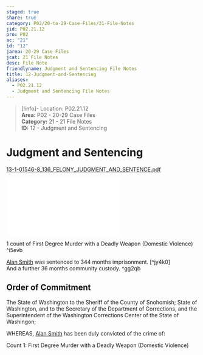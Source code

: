 ```yaml
---  
staged: true  
share: true  
category: P02/20-to-29-Case-Files/21-File-Notes  
jid: P02.21.12  
pro: P02  
ac: "21"  
id: "12"  
jarea: 20-29 Case Files  
jcat: 21 File Notes  
desc: File Note  
friendlyname: Judgment and Sentencing File Notes  
title: 12-Judgment-and-Sentencing  
aliases:  
  - P02.21.12  
  - Judgment and Sentencing File Notes  
---  
```

  
>[!info]- Location: P02.21.12  
>**Area:** P02 - 20-29 Case Files  
>**Category:** 21 - 21 File Notes  
>**ID:** 12 - Judgment and Sentencing  
  
# Judgment and Sentencing  
  
[13-1-01546-8_136_FELONY_JUDGMENT_AND_SENTENCE.pdf](../../../Cases/P02-Case-of-Susann-Smith/20-to-29-Case-Files/22-PDFs/22_13-1-01546-8_136_FELONY_JUDGMENT_AND_SENTENCE.pdf)  
  
![](../../../Cases/P02-Case-of-Susann-Smith/20-to-29-Case-Files/22-PDFs/22_13-1-01546-8_136_FELONY_JUDGMENT_AND_SENTENCE.pdf)  
  
1 count of First Degree Murder with a Deadly Weapon (Domestic Violence) ^i5evb  
  
[Alan Smith](../../70-to-79-People/72-Suspects-and-People-of-Interest/02-Alan-Smith.md.md) was sentenced to 344 months imprisonment. [^jy4k0]    
And a further 36 months community custody. ^gg2qb  
  
## Order of Commitment  
  
The State of Washington to the Sheriff of the County of Snohomish; State of Washington, and to the Secretary of the Department of Corrections, and the Superintendent of the Washington Corrections Center of the State of Washingon;  
  
WHEREAS, [Alan Smith](../../70-to-79-People/72-Suspects-and-People-of-Interest/02-Alan-Smith.md.md) has been duly convicted of the crime of:  
  
Count 1: First Degree Murder with a Deadly Weapon (Domestic Violence)  

